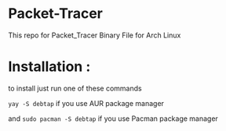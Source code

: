 # Packet-Tracer

This repo for Packet_Tracer Binary File for Arch Linux

# Installation : 

to install just run one of these commands

`yay -S debtap`  if you use AUR package manager

and `sudo pacman -S debtap` if you use Pacman package manager
